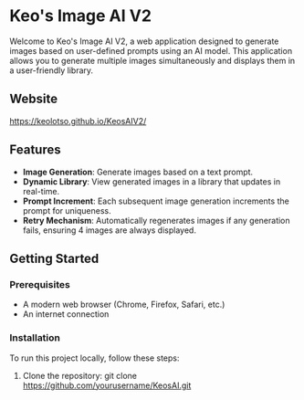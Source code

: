# Keo's Image AI V2

Welcome to Keo's Image AI V2, a web application designed to generate images based on user-defined prompts using an AI model. This application allows you to generate multiple images simultaneously and displays them in a user-friendly library.

## Website

https://keolotso.github.io/KeosAIV2/

## Features

- **Image Generation**: Generate images based on a text prompt.
- **Dynamic Library**: View generated images in a library that updates in real-time.
- **Prompt Increment**: Each subsequent image generation increments the prompt for uniqueness.
- **Retry Mechanism**: Automatically regenerates images if any generation fails, ensuring 4 images are always displayed.

## Getting Started

### Prerequisites

- A modern web browser (Chrome, Firefox, Safari, etc.)
- An internet connection

### Installation

To run this project locally, follow these steps:

1. Clone the repository:
   git clone https://github.com/yourusername/KeosAI.git
